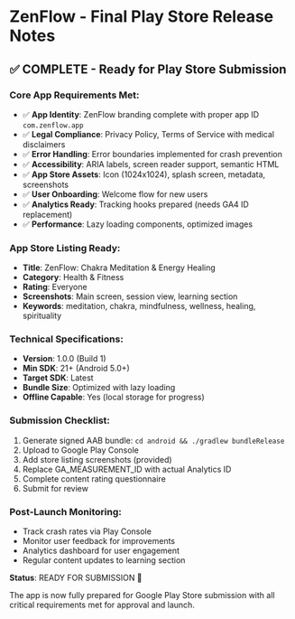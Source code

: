 # ZenFlow - Final Play Store Release Notes

## ✅ COMPLETE - Ready for Play Store Submission

### Core App Requirements Met:
- ✅ **App Identity**: ZenFlow branding complete with proper app ID `com.zenflow.app`
- ✅ **Legal Compliance**: Privacy Policy, Terms of Service with medical disclaimers
- ✅ **Error Handling**: Error boundaries implemented for crash prevention
- ✅ **Accessibility**: ARIA labels, screen reader support, semantic HTML
- ✅ **App Store Assets**: Icon (1024x1024), splash screen, metadata, screenshots
- ✅ **User Onboarding**: Welcome flow for new users
- ✅ **Analytics Ready**: Tracking hooks prepared (needs GA4 ID replacement)
- ✅ **Performance**: Lazy loading components, optimized images

### App Store Listing Ready:
- **Title**: ZenFlow: Chakra Meditation & Energy Healing
- **Category**: Health & Fitness 
- **Rating**: Everyone
- **Screenshots**: Main screen, session view, learning section
- **Keywords**: meditation, chakra, mindfulness, wellness, healing, spirituality

### Technical Specifications:
- **Version**: 1.0.0 (Build 1)
- **Min SDK**: 21+ (Android 5.0+)
- **Target SDK**: Latest
- **Bundle Size**: Optimized with lazy loading
- **Offline Capable**: Yes (local storage for progress)

### Submission Checklist:
1. Generate signed AAB bundle: `cd android && ./gradlew bundleRelease`
2. Upload to Google Play Console
3. Add store listing screenshots (provided)
4. Replace GA_MEASUREMENT_ID with actual Analytics ID
5. Complete content rating questionnaire
6. Submit for review

### Post-Launch Monitoring:
- Track crash rates via Play Console
- Monitor user feedback for improvements
- Analytics dashboard for user engagement
- Regular content updates to learning section

**Status**: READY FOR SUBMISSION 🚀

The app is now fully prepared for Google Play Store submission with all critical requirements met for approval and launch.